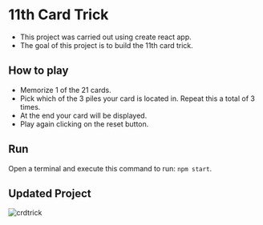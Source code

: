 # 11th Card Trick

- This project was carried out using create react app.
- The goal of this project is to build the 11th card trick.

## How to play
- Memorize 1 of the 21 cards.
- Pick which of the 3 piles your card is located in. Repeat this a total of 3 times.
- At the end your card will be displayed.
- Play again clicking on the reset button.

## Run

Open a terminal and execute this command to run: ```npm start```.

## Updated Project 
![crdtrick](https://user-images.githubusercontent.com/62312328/174805239-dd37e9e8-eb2e-4c8b-b8c2-e8a958b3fb51.gif)
